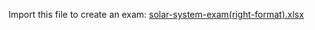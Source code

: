 Import this file to create an exam: [solar-system-exam(right-format).xlsx](https://github.com/JavierManriqueCW/examinr/files/13759825/solar-system-exam.right-format.xlsx)
